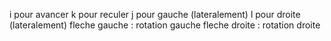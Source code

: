 i pour avancer
k pour reculer
j pour gauche (lateralement)
l pour droite (lateralement)
fleche gauche : rotation gauche
fleche droite : rotation droite
